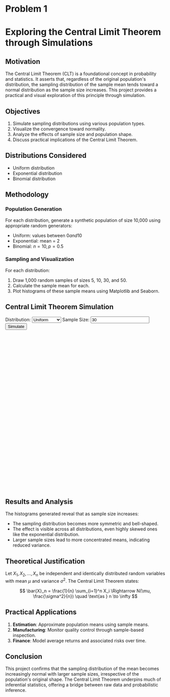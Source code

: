 # Problem 1
# Exploring the Central Limit Theorem through Simulations

## Motivation

The Central Limit Theorem (CLT) is a foundational concept in probability and statistics. It asserts that, regardless of the original population's distribution, the sampling distribution of the sample mean tends toward a normal distribution as the sample size increases. This project provides a practical and visual exploration of this principle through simulation.

## Objectives

1. Simulate sampling distributions using various population types.
2. Visualize the convergence toward normality.
3. Analyze the effects of sample size and population shape.
4. Discuss practical implications of the Central Limit Theorem.

## Distributions Considered

* Uniform distribution
* Exponential distribution
* Binomial distribution

## Methodology

### Population Generation

For each distribution, generate a synthetic population of size 10,000 using appropriate random generators:

* Uniform: values between $0 and 10$
* Exponential: mean = $2$
* Binomial: $n = 10, p = 0.5$


### Sampling and Visualization

For each distribution:

1. Draw 1,000 random samples of sizes 5, 10, 30, and 50.
2. Calculate the sample mean for each.
3. Plot histograms of these sample means using Matplotlib and Seaborn.


<!DOCTYPE html>
<html>
<head>
  <script src="https://cdn.plot.ly/plotly-latest.min.js"></script>
</head>
<body>
  <h2>Central Limit Theorem Simulation</h2>
  <label for="distribution">Distribution:</label>
  <select id="distribution">
    <option value="uniform">Uniform</option>
    <option value="exponential">Exponential</option>
    <option value="binomial">Binomial</option>
  </select>
  <label for="sampleSize">Sample Size:</label>
  <input type="number" id="sampleSize" value="30">
  <button onclick="simulateCLT()">Simulate</button>

  <div id="plot" style="width:100%;max-width:700px;height:500px;"></div>

  <script>
    function generatePopulation(type, size = 10000) {
      const data = [];
      if (type === "uniform") {
        for (let i = 0; i < size; i++) data.push(Math.random() * 10);
      } else if (type === "exponential") {
        for (let i = 0; i < size; i++) data.push(-2 * Math.log(1 - Math.random()));
      } else if (type === "binomial") {
        for (let i = 0; i < size; i++) {
          let sum = 0;
          for (let j = 0; j < 10; j++) {
            sum += Math.random() < 0.5 ? 1 : 0;
          }
          data.push(sum);
        }
      }
      return data;
    }

    function simulateCLT() {
      const dist = document.getElementById("distribution").value;
      const sampleSize = parseInt(document.getElementById("sampleSize").value);
      const population = generatePopulation(dist);
      const sampleMeans = [];

      for (let i = 0; i < 1000; i++) {
        const sample = [];
        for (let j = 0; j < sampleSize; j++) {
          const idx = Math.floor(Math.random() * population.length);
          sample.push(population[idx]);
        }
        const mean = sample.reduce((a, b) => a + b, 0) / sample.length;
        sampleMeans.push(mean);
      }

      const trace = {
        x: sampleMeans,
        type: 'histogram',
        marker: { color: 'skyblue' },
      };

      const layout = {
        title: `${dist.charAt(0).toUpperCase() + dist.slice(1)} Distribution - Sample Means (n=${sampleSize})`,
        xaxis: { title: 'Sample Mean' },
        yaxis: { title: 'Frequency' }
      };

      Plotly.newPlot('plot', [trace], layout);
    }
  </script>
</body>
</html>

## Results and Analysis

The histograms generated reveal that as sample size increases:

* The sampling distribution becomes more symmetric and bell-shaped.
* The effect is visible across all distributions, even highly skewed ones like the exponential distribution.
* Larger sample sizes lead to more concentrated means, indicating reduced variance.

## Theoretical Justification

Let $X_1, X_2, \ldots, X_n$ be independent and identically distributed random variables with mean $\mu$ and variance $\sigma^2$. The Central Limit Theorem states:

$$
\bar{X}_n = \frac{1}{n} \sum_{i=1}^n X_i \Rightarrow N(\mu, \frac{\sigma^2}{n}) \quad \text{as } n \to \infty
$$

## Practical Applications

1. **Estimation**: Approximate population means using sample means.
2. **Manufacturing**: Monitor quality control through sample-based inspection.
3. **Finance**: Model average returns and associated risks over time.

## Conclusion

This project confirms that the sampling distribution of the mean becomes increasingly normal with larger sample sizes, irrespective of the population's original shape. The Central Limit Theorem underpins much of inferential statistics, offering a bridge between raw data and probabilistic inference.
